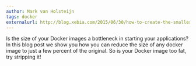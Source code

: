 ```yaml
---
author: Mark van Holsteijn
tags: docker
externalurl: http://blog.xebia.com/2015/06/30/how-to-create-the-smallest-possible-docker-container-of-any-image/
---
```

Is the size of your Docker images a bottleneck in starting your applications? In this blog post we show you how you can reduce the size of any docker image to just a few percent of the original. So is your Docker image too fat, try stripping it! 
